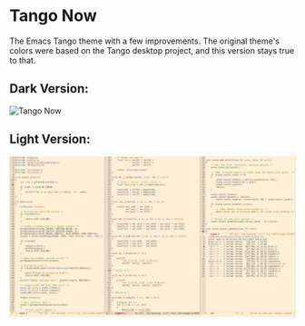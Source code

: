 # Tango Now

The Emacs Tango theme with a few improvements. The original theme's colors were
based on the Tango desktop project, and this version stays true to that.

## Dark Version:

![Tango Now](./screenshots/tabgo-now.jpg)

## Light Version:

![Tango Now Light](./screenshots/tango-now-light.jpg)
